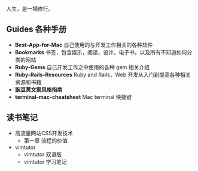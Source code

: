 人生，是一場修行。

## Guides 各种手册

* **Best-App-for-Mac** 自己使用的与开发工作相关的各种软件
* **Bookmarks** 书签，包含娱乐，阅读，设计，电子书，以及所有不知道如何分类的网站
* **Ruby-Gems** 自己开发工作之中使用的各种 gem 相关介绍
* **Ruby-Rails-Resources** Ruby and Rails，Web 开发从入门到提高各种相关资源和书籍
* **豌豆荚文案风格指南**
* **terminal-mac-cheatsheet** Mac terminal 快捷键

## 读书笔记

* 高流量网站CSS开发技术
	* 第一章 流程的价值
* vimtutor
	* vimtutor 双语版
	* vimtutor 学习笔记